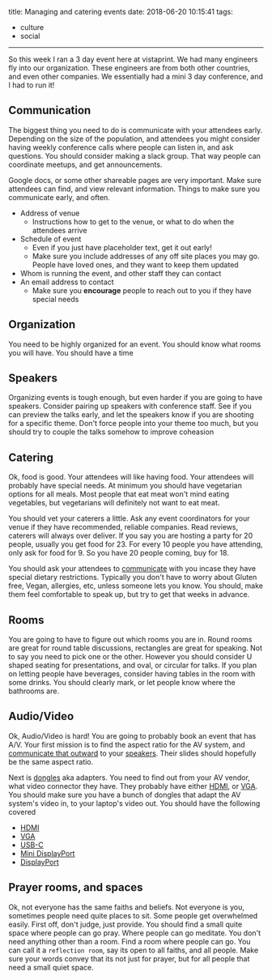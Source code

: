 title: Managing and catering events
date: 2018-06-20 10:15:41
tags:
- culture
- social
---

So this week I ran a 3 day event here at vistaprint. We had many engineers fly into our organization. These engineers are from both other countries, and even other companies. We essentially had a mini 3 day conference, and I had to run it!

<!-- more -->
<!-- toc -->

## Communication

The biggest thing you need to do is communicate with your attendees early. Depending on the size of the population, and attendees you might consider having weekly conference calls where people can listen in, and ask questions. You should consider making a slack group. That way people can coordinate meetups, and get announcements.

Google docs, or some other shareable pages are very important. Make sure attendees can find, and view relevant information. Things to make sure you communicate early, and often.

* Address of venue
  * Instructions how to get to the venue, or what to do when the attendees arrive
* Schedule of event
  * Even if you just have placeholder text, get it out early!
  * Make sure you include addresses of any off site places you may go. People have loved ones, and they want to keep them updated
* Whom is running the event, and other staff they can contact
* An email address to contact
  * Make sure you **encourage** people to reach out to you if they have special needs


## Organization

You need to be highly organized for an event. You should know what rooms you will have. You should have a time

## Speakers

Organizing events is tough enough, but even harder if you are going to have speakers. Consider pairing up speakers with conference staff. See if you can preview the talks early, and let the speakers know if you are shooting for a specific theme. Don't force people into your theme too much, but you should try to couple the talks somehow to improve coheasion

## Catering

Ok, food is good. Your attendees will like having food. Your attendees will probably have special needs. At minimum you should have vegetarian options for all meals. Most people that eat meat won't mind eating vegetables, but vegetarians will definitely not want to eat meat.

You should vet your caterers a little. Ask any event coordinators for your venue if they have recommended, reliable companies. Read reviews, caterers will always over deliver. If you say you are hosting a party for 20 people, usually you get food for 23. For every 10 people you have attending, only ask for food for 9. So you have 20 people coming, buy for 18. 

You should ask your attendees to [communicate](#Communicate) with you incase they have special dietary restrictions. Typically you don't have to worry about Gluten free, Vegan, allergies, etc, unless someone lets you know. You should, make them feel comfortable to speak up, but try to get that weeks in advance.

## Rooms

You are going to have to figure out which rooms you are in. Round rooms are great for round table discussions, rectangles are great for speaking. Not to say you need to pick one or the other. However you should consider U shaped seating for presentations, and oval, or circular for talks. If you plan on letting people have beverages, consider having tables in the room with some drinks. You should clearly mark, or let people know where the bathrooms are.

## Audio/Video

Ok, Audio/Video is hard! You are going to probably book an event that has A/V. Your first mission is to find the aspect ratio for the AV system, and [communicate that outward](#Communication) to your [speakers](#Speakers). Their slides should hopefully be the same aspect ratio. 

Next is [dongles](https://en.wikipedia.org/wiki/Dongle) aka adapters. You need to find out from your AV vendor, what video connector they have. They probably have either [HDMI](https://en.wikipedia.org/wiki/HDMI), or [VGA](https://en.wikipedia.org/wiki/VGA_connector). You should make sure you have a bunch of dongles that adapt the AV system's video in, to your laptop's video out. You should have the following covered

* [HDMI](https://en.wikipedia.org/wiki/HDMI)
* [VGA](https://en.wikipedia.org/wiki/VGA_connector)
* [USB-C](https://en.wikipedia.org/wiki/USB-C)
* [Mini DisplayPort](https://en.wikipedia.org/wiki/Mini_DisplayPort)
* [DisplayPort](https://en.wikipedia.org/wiki/DisplayPort)

## Prayer rooms, and spaces

Ok, not everyone has the same faiths and beliefs. Not everyone is you, sometimes people need quite places to sit. Some people get overwhelmed easily. First off, don't judge, just provide. You should find a small quite space where people can go pray. Where people can go meditate. You don't need anything other than a room. Find a room where people can go. You can call it a `reflection room`, say its open to all faiths, and all people. Make sure your words convey that its not just for prayer, but for all people that need a small quiet space. 